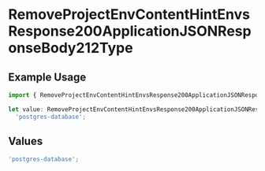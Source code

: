 # RemoveProjectEnvContentHintEnvsResponse200ApplicationJSONResponseBody212Type

## Example Usage

```typescript
import { RemoveProjectEnvContentHintEnvsResponse200ApplicationJSONResponseBody212Type } from '@vercel/client/models/operations';

let value: RemoveProjectEnvContentHintEnvsResponse200ApplicationJSONResponseBody212Type =
  'postgres-database';
```

## Values

```typescript
'postgres-database';
```
